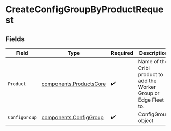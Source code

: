# CreateConfigGroupByProductRequest


## Fields

| Field                                                               | Type                                                                | Required                                                            | Description                                                         |
| ------------------------------------------------------------------- | ------------------------------------------------------------------- | ------------------------------------------------------------------- | ------------------------------------------------------------------- |
| `Product`                                                           | [components.ProductsCore](../../models/components/productscore.md)  | :heavy_check_mark:                                                  | Name of the Cribl product to add the Worker Group or Edge Fleet to. |
| `ConfigGroup`                                                       | [components.ConfigGroup](../../models/components/configgroup.md)    | :heavy_check_mark:                                                  | ConfigGroup object                                                  |